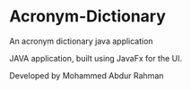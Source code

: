 # Acronym-Dictionary
An acronym dictionary java application 

JAVA application, built using JavaFx for the UI. 

Developed by Mohammed Abdur Rahman
